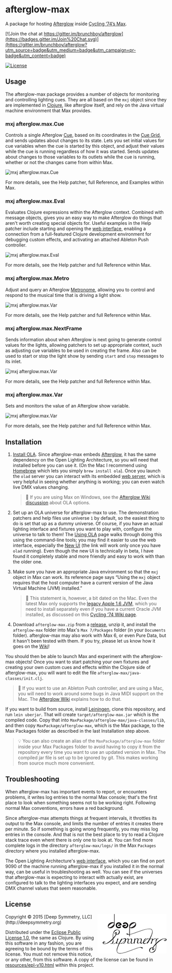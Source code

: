 # afterglow-max

A package for hosting
[Afterglow](https://github.com/brunchboy/afterglow#afterglow) inside
[Cycling ‘74’s Max](https://cycling74.com).

[![Join the chat at https://gitter.im/brunchboy/afterglow](https://badges.gitter.im/Join%20Chat.svg)](https://gitter.im/brunchboy/afterglow?utm_source=badge&utm_medium=badge&utm_campaign=pr-badge&utm_content=badge)

[![License](https://img.shields.io/badge/License-Eclipse%20Public%20License%201.0-blue.svg)](#license)

## Usage

The afterglow-max package provides a number of objects for monitoring
and controlling lighting cues. They are all based on the `mxj` object
since they are implemented in [Clojure](http://clojure.org/), like
afterglow itself, and rely on the Java virtual machine environment
that Max provides.

### mxj afterglow.max.Cue

Controls a single Afterglow
[Cue](https://github.com/brunchboy/afterglow/blob/master/doc/cues.adoc#cues),
based on its coordinates in the
[Cue Grid](https://github.com/brunchboy/afterglow/blob/master/doc/cues.adoc#the-cue-grid),
and sends updates about changes to its state. Lets you set initial
values for cue variables when the cue is started by this object, and
adjust their values while the cue is running regardless of how it was
started. Sends updates about changes to those variables to its outlets
while the cue is running, whether or not the changes came from within
Max.

![mxj afterglow.max.Cue](https://raw.githubusercontent.com/brunchboy/afterglow-max/master/doc/assets/Cue.png)

For more details, see the Help patcher, full Reference, and Examples
within Max.

### mxj afterglow.max.Eval

Evaluates Clojure expressions within the Afterglow context. Combined
with message objects, gives you an easy way to make Afterglow do
things that aren't worth creating special objects for. Useful examples
in the Help patcher include starting and opening the
[web interface](https://github.com/brunchboy/afterglow/blob/master/doc/README.adoc#the-embedded-web-interface),
enabling a connection from a full-featured Clojure development
environment for debugging custom effects, and activating an attached
Ableton Push controller.

![mxj afterglow.max.Eval](https://raw.githubusercontent.com/brunchboy/afterglow-max/master/doc/assets/Eval.png)

For more details, see the Help patcher and full Reference within Max.

### mxj afterglow.max.Metro

Adjust and query an Afterglow
[Metronome](https://github.com/brunchboy/afterglow/blob/master/doc/metronomes.adoc#metronomes),
allowing you to control and respond to the musical time that is
driving a light show.

![mxj afterglow.max.Var](https://raw.githubusercontent.com/brunchboy/afterglow-max/master/doc/assets/Metro.png)

For more details, see the Help patcher and full Reference within Max.

### mxj afterglow.max.NextFrame

Sends information about when Afterglow is next going to generate
control values for the lights, allowing patchers to set up appropriate
context, such as adjusting cue variables to be used in creating the
frame. Also can be used to start or stop the light show by sending
`start` and `stop` messages to its inlet.

![mxj afterglow.max.Var](https://raw.githubusercontent.com/brunchboy/afterglow-max/master/doc/assets/NextFrame.png)

For more details, see the Help patcher and full Reference within Max.

### mxj afterglow.max.Var

Sets and monitors the value of an Afterglow show variable.

![mxj afterglow.max.Var](https://raw.githubusercontent.com/brunchboy/afterglow-max/master/doc/assets/Var.png)

For more details, see the Help patcher and full Reference within Max.

## Installation

1. [Install OLA](https://www.openlighting.org/ola/getting-started/downloads/).
   Since afterglow-max embeds
   [Afterglow](https://github.com/brunchboy/afterglow#afterglow), it
   has the same dependency on the Open Lighting Architecture, so you
   will need that installed before you can use it. (On the Mac I
   recommend using [Homebrew](http://brew.sh) which lets you simply
   `brew install ola`). Once you launch the `olad` server you can
   interact with its embedded
   [web server](http://localhost:9090/ola.html), which is very helpful
   in seeing whether anything is working; you can even watch live DMX
   values changing.

   > :wrench: If you are using Max on Windows, see the
   > [Afterglow Wiki discussion](https://github.com/brunchboy/afterglow/wiki/Questions#ola-and-windows)
   > about OLA options.
   
2. Set up an OLA universe for afterglow-max to use. The demonstration
   patchers and help files use universe `1` by default, so the easiest
   thing to do is set that up as a dummy universe. Of course, if you
   have an actual lighting interface and fixtures you want to play
   with, configure the universe to talk to them! The
   [Using OLA](https://www.openlighting.org/ola/getting-started/using-ola/)
   page walks through doing this using the command-line tools; you may
   find it easier to use the web interface, especially the
   [New UI](http://localhost:9090/new/) (the link will work only once
   you have `olad` running). Even though the new UI is technically in
   beta, I have found it completely stable and more friendly and easy
   to work with than the older one.

3. Make sure you have an appropriate Java environment so that the
   `mxj` object in Max can work. Its reference page says &ldquo;Using the
   `mxj` object requires that the host computer have a current version
   of the Java Virtual Machine (JVM) installed.&rdquo;

    > :wrench: This statement is, however, a bit dated on the Mac.
    > Even the latest Max only supports the
    > [legacy Apple 1.6 JVM](http://support.apple.com/kb/dl1572),
    > which you need to install separately even if you have a current
    > Oracle JVM installed, as discussed on this
    > [Cycling ‘74 Wiki page](https://cycling74.com/wiki/index.php?title=Java_on_OS_X_10.9_(and_later)).

4. Download `afterglow-max.zip` from a <a
   href="https://github.com/brunchboy/afterglow-max/releases">release</a>,
   unzip it, and install the `afterglow-max` folder into Max's `Max
   7/Packages` folder (in your `Documents` folder). afterglow-max may
   also work with Max 6, or even Pure Data, but it hasn't been tested
   with them. If you try, please let us know how it goes on the
   [Wiki](https://github.com/brunchboy/afterglow-max/wiki)!

You should then be able to launch Max and experiment with the
afterglow-max objects! Once you want to start patching your own
fixtures and creating your own custom cues and effects within the
Clojure side of afterglow-max, you will want to edit the file
`afterglow-max/java-classes/init.clj`.

> :wrench: If you want to use an Ableton Push controller, and are
> using a Mac, you will need to work around some bugs in Java MIDI
> support on the Mac. The
> [Afterglow Wiki](https://github.com/brunchboy/afterglow/wiki/Questions#midi-from-java-on-the-mac)
> explains how to do that.

If you want to build from source, install
[Leiningen](http://leiningen.org), clone this repository, and run
`lein uberjar`. That will create `target/afterglow-max.jar` which is
the compiled code. Copy that into
`MaxPackage/afterglow-max/java-classes/lib`, and then copy
`MaxPackage/afterglow-max`, which is the Max package, to the Max
Packages folder as described in the last Installation step above.

> :bulb: You can also create an alias of the
> `MaxPackage/afterglow-max` folder inside your Max Packages folder to
> avoid having to copy it from the repository every time you want to
> use an updated version in Max. The compiled jar file is set up to be
> ignored by git. This makes working from source much more convenient.

## Troubleshooting

When afterglow-max has important events to report, or encounters
problems, it writes log entries to the normal Max console; that's the
first place to look when something seems not to be working right.
Following normal Max conventions, errors have a red background.

Since afterglow-max attempts things at frequent intervals, it
throttles its output to the Max console, and limits the number of
entries it creates there per minute. So if something is going wrong
frequently, you may miss log entries in the console. And that is not
the best place to try to read a Clojure stack trace even whent there
is only one to look at. You can find more complete logs in the
directory `afterglow-max/logs/` in the Max `Packages` directory where
you installed afterglow-max.

The Open Lighting Architecture's
[web interface](http://localhost:9090/new/#/), which you can find on
port 9090 of the machine running afterglow-max if you installed it in
the normal way, can be useful in troubleshooting as well. You can see
if the universes that afterglow-max is expecting to interact with
actually exist, are configured to talk to the lighting interfaces you
expect, and are sending DMX channel values that seem reasonable.

## License

<img align="right" alt="Deep Symmetry" src="doc/assets/DS-logo-bw-200-padded-left.png">
Copyright © 2015 [Deep Symmetry, LLC](http://deepsymmetry.org)

Distributed under the
[Eclipse Public License 1.0](http://opensource.org/licenses/eclipse-1.0.php),
the same as Clojure. By using this software in any fashion, you are
agreeing to be bound by the terms of this license. You must not remove
this notice, or any other, from this software. A copy of the license
can be found in
[resources/epl-v10.html](https://cdn.rawgit.com/brunchboy/afterglow-max/master/resources/epl-v10.html)
within this project.

